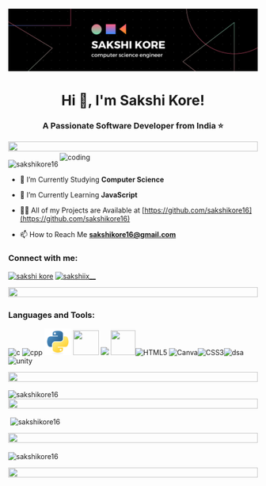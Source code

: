![logo](https://github.com/sakshikore16/sakshikore16/blob/main/git%20banner.png)
<h1 align="center">Hi 👋, I'm Sakshi Kore!</h1>
<h3 align="center">A Passionate Software Developer from India ⭐️</h3>

<div align="left">
    <div align="left">
  <img src="https://i.imgur.com/dBaSKWF.gif" height="20" width="100%">
</div>

<img align="right" alt="coding" width="400" src="https://mir-s3-cdn-cf.behance.net/project_modules/disp/601014116770475.6068beff4640a.gif">

<p align="left"> <img src="https://komarev.com/ghpvc/?username=sakshikore16&label=Profile%20views&color=0e75b6&style=flat" alt="sakshikore16" /> </p>

- 🔭 I’m Currently Studying **Computer Science**

- 🌱 I’m Currently Learning **JavaScript**

- 👩‍💻 All of my Projects are Available at [https://github.com/sakshikore16](https://github.com/sakshikore16)

- 📫 How to Reach Me **sakshikore16@gmail.com**


<h3 align="left">Connect with me:</h3>
<p align="left">
<a href="https://linkedin.com/in/sakshi kore" target="blank"><img align="center" src="https://raw.githubusercontent.com/rahuldkjain/github-profile-readme-generator/master/src/images/icons/Social/linked-in-alt.svg" alt="sakshi kore" height="30" width="40" /></a>
<a href="https://instagram.com/sakshiix__" target="blank"><img align="center" src="https://raw.githubusercontent.com/rahuldkjain/github-profile-readme-generator/master/src/images/icons/Social/instagram.svg" alt="sakshiix__" height="30" width="40" /></a>
</p>

<div align="left">
    <div align="left">
  <img src="https://i.imgur.com/dBaSKWF.gif" height="20" width="100%">
</div>

<h3 align="left">Languages and Tools:</h3>
<p align="left"> <img width="43" src="https://upload.wikimedia.org/wikipedia/commons/1/18/C_Programming_Language.svg" alt="c" title="c"/> <img width="43" src="https://upload.wikimedia.org/wikipedia/commons/1/18/ISO_C%2B%2B_Logo.svg" alt="cpp" title="cpp"/> <img width="54" src="https://raw.githubusercontent.com/devicons/devicon/master/icons/python/python-original.svg" alt="python" title="python"/> <img src="https://upload.wikimedia.org/wikipedia/commons/7/75/Scratch.logo.S.png" width="52" height="50">  <img src="https://skillicons.dev/icons?i=git,github&theme=dark" /> <img src="https://www.appsheet.com/Content/img/material/appsheet_rebrand_logo.svg" width="50" height="50" theme="dark"><img width="36" src="https://github.com/abranhe/programming-languages-logos/blob/master/src/html/html.svg" alt="HTML5" title="HTML5"/> <img width="50" src="https://github.com/marwin1991/profile-technology-icons/assets/136815194/02494c7c-de6a-43a6-9293-6369696842ed" alt="Canva" title="Canva"/><img width="45" src="https://github.com/abranhe/programming-languages-logos/blob/master/src/css/css.svg" alt="CSS3" title="CSS3"/><img src="https://i.ibb.co/3sDXT6J/dsa.png" alt="dsa" border="0" width="53"><img width="45" src="https://www.vectorlogo.zone/logos/unity3d/unity3d-icon.svg" alt="unity" title="unity"/>
</p>

<div align="left">
    <div align="left">
  <img src="https://i.imgur.com/dBaSKWF.gif" height="20" width="100%">
</div>

<p><img align="left" src="https://github-readme-stats.vercel.app/api/top-langs?username=sakshikore16&show_icons=true&locale=en&layout=compact" alt="sakshikore16" /></p>

<div align="left">
    <div align="left">
  <img src="https://i.imgur.com/dBaSKWF.gif" height="20" width="100%">
</div>

<p>&nbsp;<img align="center" src="https://github-readme-stats.vercel.app/api?username=sakshikore16&show_icons=true&locale=en" alt="sakshikore16" /></p>

<div align="left">
    <div align="left">
  <img src="https://i.imgur.com/dBaSKWF.gif" height="20" width="100%">
</div>

<p><img align="center" src="https://github-readme-streak-stats.herokuapp.com/?user=sakshikore16&" alt="sakshikore16" /></p>

<div align="left">
    <div align="left">
  <img src="https://i.imgur.com/dBaSKWF.gif" height="20" width="100%">
</div>
  
